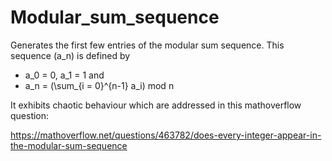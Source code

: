# Modular_sum_sequence
Generates the first few entries of the modular sum sequence. This sequence (a_n) is defined by

 * a_0 = 0, a_1 = 1 and 
 * a_n = (\sum_{i = 0}^{n-1} a_i) mod n

It exhibits chaotic behaviour which are addressed in this mathoverflow question:

https://mathoverflow.net/questions/463782/does-every-integer-appear-in-the-modular-sum-sequence

